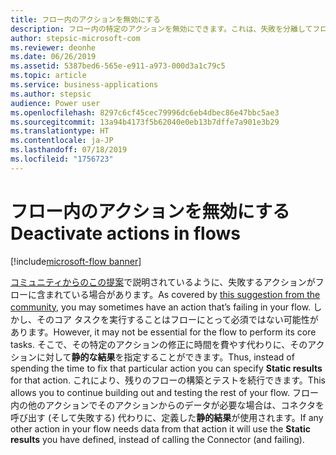 ```yaml
---
title: フロー内のアクションを無効にする
description: フロー内の特定のアクションを無効にできます。これは、失敗を分離してフローのテストを続けるのに役立ちます。
author: stepsic-microsoft-com
ms.reviewer: deonhe
ms.date: 06/26/2019
ms.assetid: 5387bed6-565e-e911-a973-000d3a1c79c5
ms.topic: article
ms.service: business-applications
ms.author: stepsic
audience: Power user
ms.openlocfilehash: 8297c6cf45cec79996dc6eb4dbec86e47bbc5ae3
ms.sourcegitcommit: 13a94b4173f5b62040e0eb13b7dffe7a901e3b29
ms.translationtype: HT
ms.contentlocale: ja-JP
ms.lasthandoff: 07/18/2019
ms.locfileid: "1756723"
---
```

# <a name="deactivate-actions-in-flows"></a><span data-ttu-id="9d7c6-103">フロー内のアクションを無効にする</span><span class="sxs-lookup"><span data-stu-id="9d7c6-103">Deactivate actions in flows</span></span>

[!include[microsoft-flow banner](../includes/microsoft-flow.md)]

<span data-ttu-id="9d7c6-104">[コミュニティからのこの提案](https://powerusers.microsoft.com/t5/Flow-Ideas/activate-deactivate-actions-in-flows/idi-p/7099)で説明されているように、失敗するアクションがフローに含まれている場合があります。</span><span class="sxs-lookup"><span data-stu-id="9d7c6-104">As covered by [this suggestion from the community](https://powerusers.microsoft.com/t5/Flow-Ideas/activate-deactivate-actions-in-flows/idi-p/7099), you may sometimes have an action that’s failing in your flow.</span></span> <span data-ttu-id="9d7c6-105">しかし、そのコア タスクを実行することはフローにとって必須ではない可能性があります。</span><span class="sxs-lookup"><span data-stu-id="9d7c6-105">However, it may not be essential for the flow to perform its core tasks.</span></span> <span data-ttu-id="9d7c6-106">そこで、その特定のアクションの修正に時間を費やす代わりに、そのアクションに対して**静的な結果**を指定することができます。</span><span class="sxs-lookup"><span data-stu-id="9d7c6-106">Thus, instead of spending the time to fix that particular action you can specify **Static results** for that action.</span></span> <span data-ttu-id="9d7c6-107">これにより、残りのフローの構築とテストを続行できます。</span><span class="sxs-lookup"><span data-stu-id="9d7c6-107">This allows you to continue building out and testing the rest of your flow.</span></span> <span data-ttu-id="9d7c6-108">フロー内の他のアクションでそのアクションからのデータが必要な場合は、コネクタを呼び出す (そして失敗する) 代わりに、定義した**静的結果**が使用されます。</span><span class="sxs-lookup"><span data-stu-id="9d7c6-108">If any other action in your flow needs data from that action it will use the **Static results** you have defined, instead of calling the Connector (and failing).</span></span>
